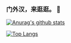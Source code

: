 ### 门外汉，来逛逛。 👋

[![Anurag's github stats](https://github-readme-stats.vercel.app/api?username=xsinger&show_icons=true)](https://github.com/anuraghazra/github-readme-stats)

[![Top Langs](https://github-readme-stats.vercel.app/api/top-langs/?username=xsinger&layout=compact)](https://github.com/anuraghazra/github-readme-stats)
